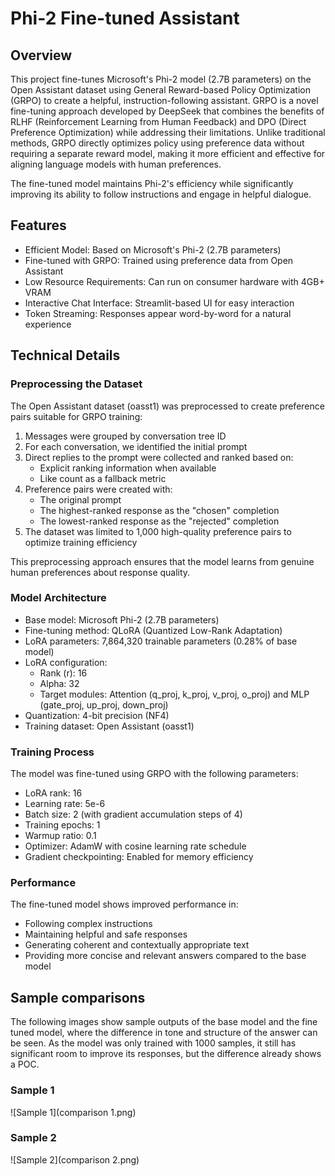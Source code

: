 # Phi-2 Fine-tuned Assistant

## Overview

This project fine-tunes Microsoft's Phi-2 model (2.7B parameters) on the Open Assistant dataset using General Reward-based Policy Optimization (GRPO) to create a helpful, instruction-following assistant. GRPO is a novel fine-tuning approach developed by DeepSeek that combines the benefits of RLHF (Reinforcement Learning from Human Feedback) and DPO (Direct Preference Optimization) while addressing their limitations. Unlike traditional methods, GRPO directly optimizes policy using preference data without requiring a separate reward model, making it more efficient and effective for aligning language models with human preferences.

The fine-tuned model maintains Phi-2's efficiency while significantly improving its ability to follow instructions and engage in helpful dialogue.

## Features

* Efficient Model: Based on Microsoft's Phi-2 (2.7B parameters)
* Fine-tuned with GRPO: Trained using preference data from Open Assistant
* Low Resource Requirements: Can run on consumer hardware with 4GB+ VRAM
* Interactive Chat Interface: Streamlit-based UI for easy interaction
* Token Streaming: Responses appear word-by-word for a natural experience

## Technical Details

### Preprocessing the Dataset

The Open Assistant dataset (oasst1) was preprocessed to create preference pairs suitable for GRPO training:

1. Messages were grouped by conversation tree ID
2. For each conversation, we identified the initial prompt
3. Direct replies to the prompt were collected and ranked based on:
   - Explicit ranking information when available
   - Like count as a fallback metric
4. Preference pairs were created with:
   - The original prompt
   - The highest-ranked response as the "chosen" completion
   - The lowest-ranked response as the "rejected" completion
5. The dataset was limited to 1,000 high-quality preference pairs to optimize training efficiency

This preprocessing approach ensures that the model learns from genuine human preferences about response quality.

### Model Architecture

* Base model: Microsoft Phi-2 (2.7B parameters)
* Fine-tuning method: QLoRA (Quantized Low-Rank Adaptation)
* LoRA parameters: 7,864,320 trainable parameters (0.28% of base model)
* LoRA configuration:
  * Rank (r): 16
  * Alpha: 32
  * Target modules: Attention (q_proj, k_proj, v_proj, o_proj) and MLP (gate_proj, up_proj, down_proj)
* Quantization: 4-bit precision (NF4)
* Training dataset: Open Assistant (oasst1)

### Training Process

The model was fine-tuned using GRPO with the following parameters:
* LoRA rank: 16
* Learning rate: 5e-6
* Batch size: 2 (with gradient accumulation steps of 4)
* Training epochs: 1
* Warmup ratio: 0.1
* Optimizer: AdamW with cosine learning rate schedule
* Gradient checkpointing: Enabled for memory efficiency

### Performance

The fine-tuned model shows improved performance in:

* Following complex instructions
* Maintaining helpful and safe responses
* Generating coherent and contextually appropriate text
* Providing more concise and relevant answers compared to the base model

## Sample comparisons 

The following images show sample outputs of the base model and the fine tuned model, where the difference in tone and structure of the answer can be seen. As the model was only trained with 1000 samples, it still has significant room to improve its responses, but the difference already shows a POC. 

### Sample 1
![Sample 1](comparison 1.png)

### Sample 2
![Sample 2](comparison 2.png)
